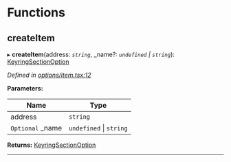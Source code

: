 

# Functions

<a id="createitem"></a>

##  createItem

▸ **createItem**(address: *`string`*, _name?: *`undefined` \| `string`*): [KeyringSectionOption](_options_types_.md#keyringsectionoption)

*Defined in [options/item.tsx:12](https://github.com/polkadot-js/ui/blob/a8101ee/packages/ui-keyring/src/options/item.tsx#L12)*

**Parameters:**

| Name | Type |
| ------ | ------ |
| address | `string` |
| `Optional` _name | `undefined` \| `string` |

**Returns:** [KeyringSectionOption](_options_types_.md#keyringsectionoption)

___

